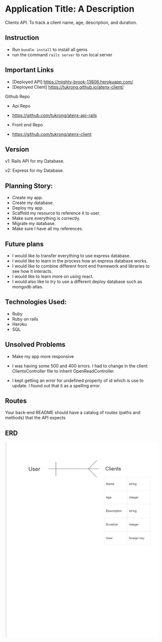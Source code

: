 # Application Title: A Description
Clients API. To track a client name, age, description, and duration.

## Instruction
- Run `bundle install` to install all gems
- run the command `rails server` to run local server

## Important Links

- [Deployed API] https://mighty-brook-13806.herokuapp.com/
- [Deployed Client] https://tukrong.github.io/atenx-client/

Github Repo

- Api Repo
- https://github.com/tukrong/atenx-api-rails

- Front end Repo
- https://github.com/tukrong/atenx-client

## Version
v1: Rails API for my Database.

v2: Express for my Database.

## Planning Story:

- Create my app.
- Create my database.
- Deploy my app.
- Scaffold my resource to reference it to user.
- Make sure everything is correctly.
- Migrate my database.
- Make sure I have all my references.


## Future plans
- I would like to transfer everything to use express database.
- I would like to learn in the process how an express database works.
- I would like to combine different front end framework and libraries to see
how it interacts.
- I would like to learn more on using react.
- I would also like to try to use a different deploy database such as mongodb atlas. 

## Technologies Used:

- Ruby
- Ruby on rails
- Heroku
- SQL

## Unsolved Problems
- Make my app more responsive

- I was having some 500 and 400 errors. I had to change in the client ClientsController
file to inherit OpenReadController.

- I kept getting an error for undefined property of id which is use to update.
I found out that it as a spelling error.

## Routes

Your back-end README should have a catalog of routes (paths and methods) that the API expects

## ERD
![](https://github.com/tukrong/api-atenx/blob/master/ERD_client.png)
